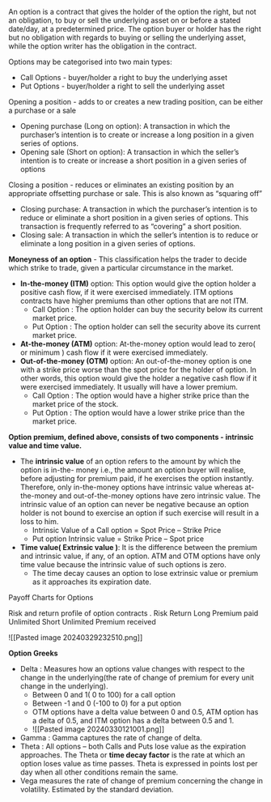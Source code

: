 
An option is a contract that gives the holder of the option the right, but not an obligation, to buy or sell the underlying asset on or before a stated date/day, at a predetermined price.
The option buyer or holder has the right but no obligation with regards to buying or selling the underlying asset, while the option writer has the obligation in the contract.

Options may be categorised into two main types:
* Call Options - buyer/holder a right to buy the underlying asset
* Put Options - buyer/holder a right to sell the underlying asset

Opening a position - adds to or creates a new trading position, can be either a purchase or a sale
* Opening purchase (Long on option): A transaction in which the purchaser’s intention is to create or increase a long position in a given series of options.
* Opening sale (Short on option): A transaction in which the seller’s intention is to create or increase a short position in a given series of options

Closing a position - reduces or eliminates an existing position by an appropriate offsetting purchase or sale. This is also known as “squaring off”
* Closing purchase: A transaction in which the purchaser’s intention is to reduce or eliminate a short position in a given series of options. This transaction is frequently referred to as “covering” a short position.
* Closing sale: A transaction in which the seller’s intention is to reduce or eliminate a long position in a given series of options.

**Moneyness of an option** - This classification helps the trader to decide which strike to trade, given a particular circumstance in the market.
* **In-the-money (ITM)** option: This option would give the option holder a positive cash flow, if it were exercised immediately. ITM options contracts have higher premiums than other options that are not ITM.
	* Call Option : The option holder can buy the security below its current market price.
	* Put Option : The option holder can sell the security above its current market price.
* **At-the-money (ATM)** option: At-the-money option would lead to zero( or minimum ) cash flow if it were exercised immediately.
* **Out-of-the-money (OTM)** option: An out-of-the-money option is one with a strike price worse than the spot price for the holder of option. In other words, this option would give the holder a negative cash flow if it were exercised immediately. It usually will have a lower premium.
	* Call Option : The option would have a higher strike price than the market price of the stock.
	* Put Option : The option would have a lower strike price than the market price.

**Option premium, defined above, consists of two components - intrinsic value and time value.**
* The **intrinsic value** of an option refers to the amount by which the option is in-the- money i.e., the amount an option buyer will realise, before adjusting for premium paid, if he exercises the option instantly. Therefore, only in-the-money options have intrinsic value whereas at-the-money and out-of-the-money options have zero intrinsic value. The intrinsic value of an option can never be negative because an option holder is not bound to exercise an option if such exercise will result in a loss to him.
	* Intrinsic Value of a Call option = Spot Price – Strike Price 
	* Put option Intrinsic value = Strike Price – Spot price
* **Time value( Extrinsic value )**: It is the difference between the premium and intrinsic value, if any, of an option. ATM and OTM options have only time value because the intrinsic value of such options is zero. 
	* The time decay causes an option to lose extrinsic value or premium as it approaches its expiration date.

Payoff Charts for Options


Risk and return profile of option contracts
.                       Risk                       Return
Long           Premium paid       Unlimited
Short          Unlimited              Premium received    


![[Pasted image 20240329232510.png]]

**Option Greeks**
* Delta : Measures how an options value changes with respect to the change in the underlying(the rate of change of premium for every unit change in the underlying).
	* Between 0 and 1( 0 to 100) for a call option
	* Between -1 and 0 (-100 to 0) for a put option
	* OTM options have a delta value between 0 and 0.5, ATM option has a delta of 0.5, and ITM option has a delta between 0.5 and 1.
	* ![[Pasted image 20240330121001.png]]
* Gamma : Gamma captures the rate of change of delta.
* Theta : All options – both Calls and Puts lose value as the expiration approaches. The Theta or **time decay factor** is the rate at which an option loses value as time passes. Theta is expressed in points lost per day when all other conditions remain the same.
* Vega measures the rate of change of premium concerning the change in volatility. Estimated by the standard deviation.
